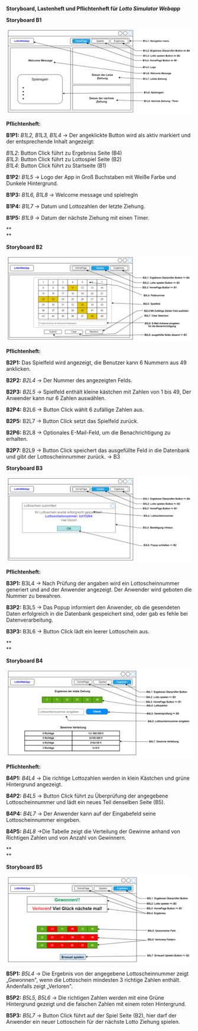 **Storyboard, Lastenheft und Pflichtenheft für *Lotto Simulator
Webapp***

**Storyboard B1**

![](img/bb1.png)

**Pflichtenheft:**

**B1P1:** *B1L2, B1L3, B1L4* → Der angeklickte Button wird als aktiv
markiert und der entsprechende Inhalt angezeigt:

*B1L2*: Button Click führt zu Ergebniss Seite (B4)\
*B1L3*: Button Click führt zu Lottospiel Seite (B2)\
*B1L4*: Button Click führt zu Startseite (B1)

**B1P2:** *B1L5* → Logo der App in Groß Buchstaben mit Weiße Farbe und
Dunkele Hintergrund.

**B1P3:** *B1L6, B1L8* → Welcome message und spielregln

**B1P4:** *B1L7* → Datum und Lottozahlen der letzte Ziehung.

**B1P5:** *B1L9* → Datum der nächste Ziehung mit einen Timer.

**\
**

**Storyboard B2**

![](img/bb2.png)

**Pflichtenheft:**

**B2P1:** Das Spielfeld wird angezeigt, die Benutzer kann 6 Nummern aus
49 anklicken.

**B2P2:** *B2L4* → Der Nummer des angezeigten Felds.

**B2P3:** *B2L5* → Spielfeld enthält kleine kästchen mit Zahlen von 1
bis 49, Der Anwender kann nur 6 Zahlen auswählen.

**B2P4:** B2L6 → Button Click wählt 6 zufällige Zahlen aus.

**B2P5:** B2L7 → Button Click setzt das Spielfeld zurück.

**B2P6:** B2L8 → Optionales E-Mail-Feld, um die Benachrichtigung zu
erhalten.

**B2P7:** B2L9 → Button Click speichert das ausgefüllte Feld in die
Datenbank und gibt der Lottoscheinnummer zurück. -\> B3

**Storyboard B3**

![](img/bb3.png)

**Pflichtenheft:**

**B3P1:** B3L4 → Nach Prüfung der angaben wird ein Lottoscheinnummer
generiert und and der Anwender angezeigt. Der Anwender wird geboten die
Nummer zu bewahren.

**B3P2:** B3L5 → Das Popup informiert den Anwender, ob die gesendeten
Daten erfolgreich in die Datenbank gespeichert sind, oder gab es fehle
bei Datenverarbeitung.

**B3P3:** B3L6 → Button Click lädt ein leerer Lottoschein aus.

**\
**

**Storyboard B4**

![](img/bb4.png)

**Pflichtenheft:**

**B4P1:** *B4L4* → Die richtige Lottozahlen werden in klein Kästchen und
grüne Hintergrund angezeigt.

**B4P2:** *B4L5* → Button Click führt zu Überprüfung der angegebene
Lottoscheinnummer und lädt ein neues Teil denselben Seite (B5).

**B4P4:** *B4L7* → Der Anwender kann auf der Eingabefeld seine
Lottoscheinnummer eingeben.

**B4P5:** *B4L8* →Die Tabelle zeigt die Verteilung der Gewinne anhand
von Richtigen Zahlen und von Anzahl von Gewinnern.

**\
**

**Storyboard B5**

![](img/bb5.png)

**B5P1:** *B5L4* → Die Ergebnis von der angegebene Lottoscheinnummer
zeigt „Gewonnen", wenn die Lottoschein mindesten 3 richtige Zahlen
enthält. Andenfalls zeigt „Verloren".

**B5P2:** *B5L5, B5L6* → Die richtigen Zahlen werden mit eine Grüne
Hintergrund gezeigt und die falschen Zahlen mit einem roten Hintergrund.

**B5P3:** *B5L7* → Button Click führt auf der Spiel Seite (B2), hier
darf der Anwender ein neuer Lottoschein für der nächste Lotto Ziehung
spielen.

